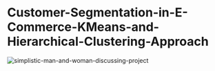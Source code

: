 # Customer-Segmentation-in-E-Commerce-KMeans-and-Hierarchical-Clustering-Approach

![simplistic-man-and-woman-discussing-project](https://github.com/shophiagithub/Customer-Segmentation-in-E-Commerce-KMeans-and-Hierarchical-Clustering-Approach/assets/114874837/017bc047-9095-40bf-a7c7-f81aaeac66b5)
